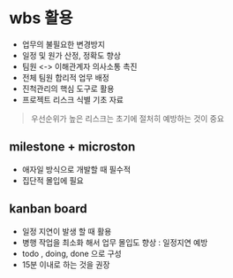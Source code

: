 # wbs 활용
- 업무의 불필요한 변경방지
- 일정 및 원가 산정, 정확도 향상
- 팀원 <-> 이해관계자 의사소통 촉진
- 전체 팀원 합리적 업무 배정
- 진척관리의 핵심 도구로 활용
- 프로젝트 리스크 식별 기초 자료
> 우선순위가 높은 리스크는 초기에 절처히 예방하는 것이 중요


## milestone + microston
- 애자일 방식으로 개발할 때 필수적
- 집단적 몰입에 필요


## kanban board
- 일정 지연이 발생 할 때 활용
- 병행 작업을 최소화 해서 업무 몰입도 향상 : 일정지연 예방
- todo , doing, done 으로  구성
- 15분 이내로 하는 것을 권장
